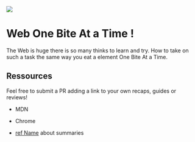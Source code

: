 ![](eat_an_elephant.png)

# Web One Bite At a Time !

The Web is huge there is so many thinks to learn and try. How to take on such a task the same way you eat a element One Bite At a Time.

## Ressources 

Feel free to submit a PR adding a link to your own recaps, guides or reviews!

* MDN

* Chrome 

* [ref Name](http://) about summaries